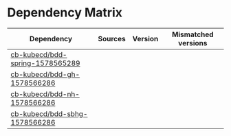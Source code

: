 # Dependency Matrix

Dependency | Sources | Version | Mismatched versions
---------- | ------- | ------- | -------------------
[cb-kubecd/bdd-spring-1578565289](https://github.com/cb-kubecd/bdd-spring-1578565289.git) |  | []() | 
[cb-kubecd/bdd-gh-1578566286](https://github.com/cb-kubecd/bdd-gh-1578566286.git) |  | []() | 
[cb-kubecd/bdd-nh-1578566286](https://github.com/cb-kubecd/bdd-nh-1578566286.git) |  | []() | 
[cb-kubecd/bdd-sbhg-1578566286](https://github.com/cb-kubecd/bdd-sbhg-1578566286.git) |  | []() | 
